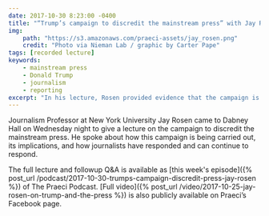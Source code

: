 ```yaml
---
date: 2017-10-30 8:23:00 -0400
title: "“Trump’s campaign to discredit the mainstream press” with Jay Rosen"
img:
    path: "https://s3.amazonaws.com/praeci-assets/jay_rosen.png"
    credit: "Photo via Nieman Lab / graphic by Carter Pape"
tags: [recorded lecture]
keywords:
    - mainstream press
    - Donald Trump
    - journalism
    - reporting
excerpt: "In his lecture, Rosen provided evidence that the campaign is working, explored its implications, and provided means of response."
---
```

Journalism Professor at New York University Jay Rosen came to Dabney Hall on Wednesday night to give a lecture on the campaign to discredit the mainstream press. He spoke about how this campaign is being carried out, its implications, and how journalists have responded and can continue to respond.

The full lecture and followup Q&A is available as [this week's episode]({% post_url /podcast/2017-10-30-trumps-campaign-discredit-press-jay-rosen %}) of The Praeci Podcast. [Full video]({% post_url /video/2017-10-25-jay-rosen-on-trump-and-the-press %}) is also publicly available on Praeci’s Facebook page.